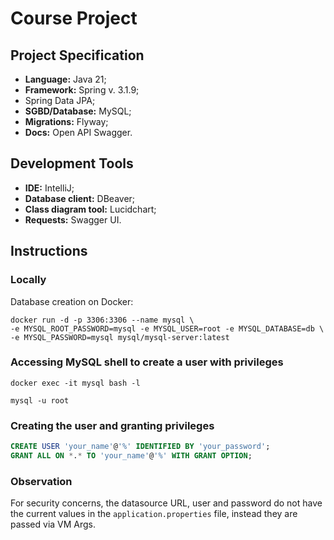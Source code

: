# Course Project
## Project Specification
- **Language:** Java 21;
- **Framework:** Spring v. 3.1.9;
- Spring Data JPA;
- **SGBD/Database:** MySQL;
- **Migrations:** Flyway;
- **Docs:** Open API Swagger.
## Development Tools
- **IDE:** IntelliJ;
- **Database client:** DBeaver;
- **Class diagram tool:** Lucidchart;
- **Requests:** Swagger UI.
## Instructions
### Locally
Database creation on Docker:  
```shell
docker run -d -p 3306:3306 --name mysql \
-e MYSQL_ROOT_PASSWORD=mysql -e MYSQL_USER=root -e MYSQL_DATABASE=db \
-e MYSQL_PASSWORD=mysql mysql/mysql-server:latest
```
### Accessing MySQL shell to create a user with privileges 
```shell
docker exec -it mysql bash -l
```
```shell
mysql -u root
```
### Creating the user and granting privileges
```sql
CREATE USER 'your_name'@'%' IDENTIFIED BY 'your_password';
GRANT ALL ON *.* TO 'your_name'@'%' WITH GRANT OPTION;
```
### Observation
For security concerns, the datasource URL, user and password do not have the current values in the ```application.properties``` file, instead they are passed via VM Args.